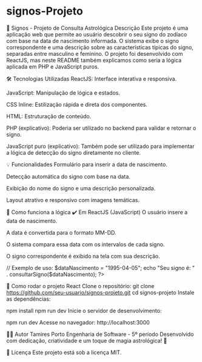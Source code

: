 # signos-Projeto

🔮 Signos - Projeto de Consulta Astrológica
Descrição
Este projeto é uma aplicação web que permite ao usuário descobrir o seu signo do zodíaco com base na data de nascimento informada. O sistema exibe o signo correspondente e uma descrição sobre as características típicas do signo, separadas entre masculino e feminino. O projeto foi desenvolvido com ReactJS, mas neste README também explicamos como seria a lógica aplicada em PHP e JavaScript puros.

🛠️ Tecnologias Utilizadas
ReactJS: Interface interativa e responsiva.

JavaScript: Manipulação de lógica e estados.

CSS Inline: Estilização rápida e direta dos componentes.

HTML: Estruturação de conteúdo.

PHP (explicativo): Poderia ser utilizado no backend para validar e retornar o signo.

JavaScript puro (explicativo): Também pode ser utilizado para implementar a lógica de detecção do signo diretamente no cliente.

💡 Funcionalidades
Formulário para inserir a data de nascimento.

Detecção automática do signo com base na data.

Exibição do nome do signo e uma descrição personalizada.

Layout atrativo e responsivo com imagens temáticas.

📌 Como funciona a lógica
✔️ Em ReactJS (JavaScript)
O usuário insere a data de nascimento.

A data é convertida para o formato MM-DD.

O sistema compara essa data com os intervalos de cada signo.

O signo correspondente é exibido na tela com sua descrição.

// Exemplo de uso:
$dataNascimento = "1995-04-05";
echo "Seu signo é: " . consultarSigno($dataNascimento);
?>

🚀 Como rodar o projeto React
Clone o repositório:
git clone https://github.com/seu-usuario/signos-projeto.git
cd signos-projeto
Instale as dependências:

npm install
npm run dev
Inicie o servidor de desenvolvimento:

npm run dev
Acesse no navegador: http://localhost:3000

🧑‍💻 Autor
Tamires Porto
Engenharia de Software - 5º período
Desenvolvido com dedicação, criatividade e um toque de magia astrológica! 🌟

📜 Licença
Este projeto está sob a licença MIT.
